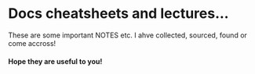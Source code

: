 # Docs cheatsheets and lectures...

These are some important NOTES etc. I ahve collected, sourced, found or come accross! 
#### Hope they are useful to you!

